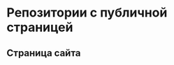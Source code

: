 # Репозитории с публичной страницей

## Страница сайта
<!-- Вставить ссылку на публичную страницу-->